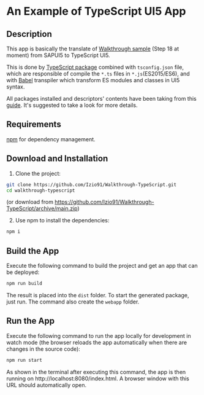 # An Example of TypeScript UI5 App

## Description

This app is basically the translate of [Walkthrough sample](https://sapui5.hana.ondemand.com/#/topic/3da5f4be63264db99f2e5b04c5e853db) (Step 18 at moment) from SAPUI5 to TypeScript UI5. 

This is done by [TypeScript package](https://www.npmjs.com/package/typescript) combined with `tsconfig.json` file, which are responsible of compile the `*.ts` files in `*.js`(ES2015/ES6), and with [Babel](https://babeljs.io/) transpiler which transform ES modules and classes in UI5 syntax. 

All packages installed and descriptors' contents have been taking from this [guide](https://github.com/SAP-samples/ui5-typescript-helloworld/blob/main/step-by-step.md). It's suggested to take a look for more details.

## Requirements

[npm](https://www.npmjs.com/) for dependency management.

## Download and Installation

1. Clone the project:

```sh
git clone https://github.com/Izio91/Walkthrough-TypeScript.git
cd walkthrough-typescript
```
    
(or download from https://github.com/Izio91/Walkthrough-TypeScript/archive/main.zip)

2. Use npm to install the dependencies:

```sh
npm i
```

## Build the App

Execute the following command to build the project and get an app that can be deployed:

```sh
npm run build
```

The result is placed into the `dist` folder. To start the generated package, just run.
The command also create the `webapp` folder.

## Run the App

Execute the following command to run the app locally for development in watch mode (the browser reloads the app automatically when there are changes in the source code):

```sh
npm run start
```

As shown in the terminal after executing this command, the app is then running on http://localhost:8080/index.html. A browser window with this URL should automatically open.
